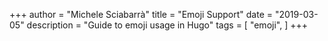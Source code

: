 +++
author = "Michele Sciabarrà"
title = "Emoji Support"
date = "2019-03-05"
description = "Guide to emoji usage in Hugo"
tags = [
    "emoji",
]
+++

<!--stackedit_data:
eyJoaXN0b3J5IjpbLTc3OTUwMTM4NF19
-->